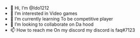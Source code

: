 - 👋 Hi, I’m @Ido1212
- 👀 I’m interested in Video games
- 🌱 I’m currently learning To be competitive player
- 💞️ I’m looking to collaborate on Da hood
- 📫 How to reach me On my discord my discord is faq#7123

<!---
Ido1212/Ido1212 is a ✨ special ✨ repository because its `README.md` (this file) appears on your GitHub profile.
You can click the Preview link to take a look at your changes.
--->
